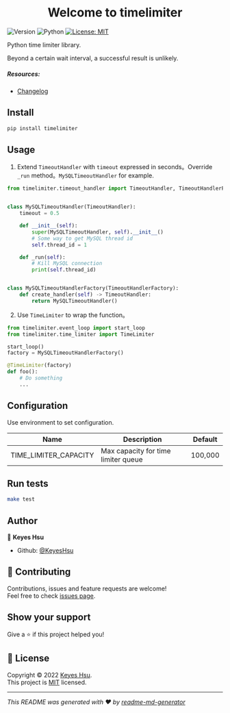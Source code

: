 <h1 align="center">Welcome to timelimiter </h1>
<p>
  <img alt="Version" src="https://img.shields.io/badge/version-0.1.0-blue.svg?cacheSeconds=2592000" />
  <img alt="Python" src="https://img.shields.io/badge/python-3.7%20%7C%203.8%20%7C%203.9%20%7C%203.10-blue"/>
  <a href="https://github.com/KeyesHsu/timelimiter/blob/main/LICENSE" target="_blank">
    <img alt="License: MIT" src="https://img.shields.io/badge/License-MIT-yellow.svg" />
  </a>
</p>


Python time limiter library.

Beyond a certain wait interval, a successful result is unlikely.

##### Resources:
* [Changelog](https://github.com/KeyesHsu/timelimiter/blob/main/CHANGELOG.md)


## Install

```sh
pip install timelimiter
```


## Usage
1. Extend `TimeoutHandler` with `timeout` expressed in seconds。Override `_run` method。`MySQLTimeoutHandler` for example.

```python
from timelimiter.timeout_handler import TimeoutHandler, TimeoutHandlerFactory


class MySQLTimeoutHandler(TimeoutHandler):
    timeout = 0.5

    def __init__(self):
        super(MySQLTimeoutHandler, self).__init__()
        # Some way to get MySQL thread id
        self.thread_id = 1

    def _run(self):
        # Kill MySQL connection
        print(self.thread_id)


class MySQLTimeoutHandlerFactory(TimeoutHandlerFactory):
    def create_handler(self) -> TimeoutHandler:
        return MySQLTimeoutHandler()
```

2. Use `TimeLimiter` to wrap the function。

```python
from timelimiter.event_loop import start_loop
from timelimiter.time_limiter import TimeLimiter

start_loop()
factory = MySQLTimeoutHandlerFactory()

@TimeLimiter(factory)
def foo():
    # Do something
    ...
```

## Configuration
Use environment to set configuration.

| Name                  | Description                         | Default |
|-----------------------|-------------------------------------|---------|
| TIME_LIMITER_CAPACITY | Max capacity for time limiter queue | 100,000 |


## Run tests

```sh
make test
```


## Author

👤 **Keyes Hsu**

* Github: [@KeyesHsu](https://github.com/KeyesHsu)

## 🤝 Contributing

Contributions, issues and feature requests are welcome!<br />Feel free to check [issues page](https://github.com/KeyesHsu/timelimiter/issues).

## Show your support

Give a ⭐️ if this project helped you!

## 📝 License

Copyright © 2022 [Keyes Hsu](https://github.com/KeyesHsu).<br />
This project is [MIT](https://github.com/KeyesHsu/timelimiter/blob/main/LICENSE) licensed.

***
_This README was generated with ❤️ by [readme-md-generator](https://github.com/kefranabg/readme-md-generator)_
